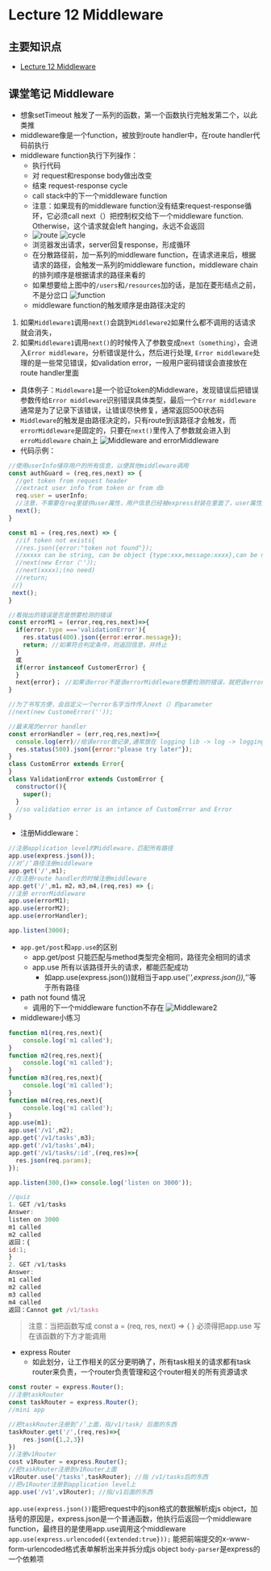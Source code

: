 # Lecture 12 Middleware

## 主要知识点
- [Lecture 12 Middleware](#Lecture-12-middleware)


## 课堂笔记 Middleware


- 想象setTimeout 触发了一系列的函数，第一个函数执行完触发第二个，以此类推
- middleware像是一个function，被放到route handler中，在route handler代码前执行
- middleware function执行下列操作：
	- 执行代码
	- 对 request和response body做出改变
	- 结束 request-response cycle
	- call stack中的下一个middleware function
	- 注意：如果现有的middleware function没有结束request-response循环，它必须call next（）把控制权交给下一个middleware function. Otherwise，这个请求就会left hanging，永远不会返回 
  - ![route](./img/图40.jpg)
  ![cycle](./img/图41.jpg)
  - 浏览器发出请求，server回复response，形成循环
  - 在分散路径前，加一系列的middleware function，在请求进来后，根据请求的路径，会触发一系列的middleware function，middleware chain的排列顺序是根据请求的路径来看的
  - 如果想要给上图中的`/users`和`/resources`加的话，是加在菱形结点之前，不是分岔口
  ![function](./img/图42.jpg)
  - middleware function的触发顺序是由路径决定的

 1. 如果`Middleware1`调用`next()`会跳到`Middleware2`如果什么都不调用的话请求就会消失，
 2. 如果`Middleware1`调用`next()`的时候传入了参数变成`next（something）`，会进入`Error middleware`，分析错误是什么，然后进行处理, `Error middleware`处理的是一些常见错误，如validation error，一般用户密码错误会直接放在route handler里面
- 具体例子：`Middleware1`是一个验证token的Middleware，发现错误后把错误参数传给`Error middleware`识别错误具体类型，最后一个`Error middleware`通常是为了记录下该错误，让错误尽快修复，通常返回500状态码
- `Middleware`的触发是由路径决定的，只有route到该路径才会触发，而`errorMiddleware`是固定的，只要在`next()`里传入了参数就会进入到`erroMiddleware` chain上
![Middleware and errorMiddleware](./img/图43.jpg)
- 代码示例：
```js
//使用userInfo储存用户的所有信息，以便其他middleware调用
const authGuard = (req,res,next) => {
  //get token from request header
  //extract user info from token or from db
  req.user = userInfo;
  //注意，不需要在req里提供user属性，用户信息已经被express封装在里面了，user属性是新加的
  next();
}

const m1 = (req,res,next) => {
  //if token not exists{
  //res.json({error:"token not found"});
  //xxxxx can be string, can be object {type:xxx,message:xxxx},can be new Error（''）；
  //next(new Error（''）);
  //next(xxxx);(no need)
  //return;
 //}
 next();
}

//看抛出的错误是否是想要检测的错误
const errorM1 = (error,req,res,next)=>{
  if(error.type ==='validationError'){
    res.status(400).json({error:error.message});
    return; //如果符合判定条件，则返回信息，并终止
  }
  或
  if(error instanceof CustomerError) {
  }
  next{error}； //如果该error不是该errorMiddleware想要检测的错误，就把该error传给下一个errorMiddleware
}

//为了书写方便，会自定义一个error名字当作传入next（）的parameter
//next(new CustomeError(''));

//最末尾的error handler
const errorHandler = (err,req,res,next)=>{
  console.log(err)//给该error做记录,通常放在 logging lib -> log -> logging platform
  res.status(500).json({error:"please try later"});
}
class CustomError extends Error{
}
class ValidationError extends CustomError {
  constructor(){
    super();
  }
  //so validation error is an intance of CustomError and Error
}
```
- 注册Middleware：
```js
//注册application level的Middleware，匹配所有路径
app.use(express.json());
//对’/‘路径注册middleware
app.get('/',m1);
//在注册route handler的时候注册middleware
app.get('/',m1，m2，m3,m4,(req,res) => {;
//注册 errorMiddleware
app.use(errorM1);
app.use(errorM2);
app.use(errorHandler);

app.listen(3000);
```
- `app.get/post`和`app.use`的区别
	- app.get/post 只能匹配与method类型完全相同，路径完全相同的请求
	- app.use 所有以该路径开头的请求，都能匹配成功
		- 如app.use(express.json())就相当于app.use('*',express.json()),'*'等于所有路径 
- path not found 情况
	- 调用的下一个middleware function不存在 
	![Middleware2](./img/图44.jpg)
- middleware小练习
```js
function m1(req,res,next){
	console.log('m1 called');
}
function m2(req,res,next){
	console.log('m1 called');
}
function m3(req,res,next){
	console.log('m1 called');
}
function m4(req,res,next){
	console.log('m1 called');
}
app.use(m1);
app.use('/v1',m2);
app.get('/v1/tasks',m3);
app.get('/v1/tasks',m4);
app.get('/v1/tasks/:id',(req,res)=>{
  res.json(req.params);
});

app.listen(300,()=> console.log('listen on 3000'));

//quiz
1. GET /v1/tasks
Answer:
listen on 3000
m1 called
m2 called
返回：{
id:1;
}
2. GET /v1/tasks
Answer:
m1 called
m2 called
m3 called
m4 called
返回：Cannot get /v1/tasks
```

> 注意：当把函数写成 const a = (req, res, next) => {
} 
必须得把app.use 写在该函数的下方才能调用

- express Router
	- 如此划分，让工作相关的区分更明确了，所有task相关的请求都有task router来负责，一个router负责管理和这个router相关的所有资源请求
```js
const router = express.Router();
//注册taskRouter
const taskRouter = express.Router();
//mini app

//把taskRouter注册到‘/’上面，指/v1/task/ 后面的东西
taskRouter.get('/',(req,res)=>{
	res.json({1,2,3})
})
//注册v1Router
cost v1Router = express.Router();
//把taskRouter注册到v1Router上面
v1Router.use('/tasks',taskRouter); //指 /v1/tasks后的东西
//把v1Router注册到application level上
app.use('/v1',v1Router); //指/v1后面的东西
```


`app.use(express.json())`能把request中的json格式的数据解析成js object，加括号的原因是，express.json是一个普通函数，他执行后返回一个middleware function，最终目的是使用app.use调用这个middleware
`app.use(express.urlencoded({extended:true}));` 能把前端提交的x-www-form-urlencoded格式表单解析出来并拆分成js object
`body-parser`是express的一个依赖项

